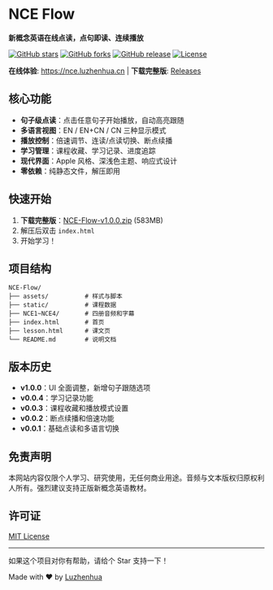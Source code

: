 # NCE Flow

**新概念英语在线点读，点句即读、连续播放**

[![GitHub stars](https://img.shields.io/github/stars/luzhenhua/NCE-Flow?style=social)](https://github.com/luzhenhua/NCE-Flow)
[![GitHub forks](https://img.shields.io/github/forks/luzhenhua/NCE-Flow?style=social)](https://github.com/luzhenhua/NCE-Flow)
[![GitHub release](https://img.shields.io/github/release/luzhenhua/NCE-Flow)](https://github.com/luzhenhua/NCE-Flow/releases)
[![License](https://img.shields.io/github/license/luzhenhua/NCE-Flow)](LICENSE)

**在线体验**: https://nce.luzhenhua.cn | **下载完整版**: [Releases](https://github.com/luzhenhua/NCE-Flow/releases)

## 核心功能

- **句子级点读**：点击任意句子开始播放，自动高亮跟随
- **多语言视图**：EN / EN+CN / CN 三种显示模式
- **播放控制**：倍速调节、连读/点读切换、断点续播
- **学习管理**：课程收藏、学习记录、进度追踪
- **现代界面**：Apple 风格、深浅色主题、响应式设计
- **零依赖**：纯静态文件，解压即用

## 快速开始

1. **下载完整版**：[NCE-Flow-v1.0.0.zip](https://github.com/luzhenhua/NCE-Flow/releases/download/v1.0.0/NCE-Flow-v1.0.0.zip) (583MB)
2. 解压后双击 `index.html`
3. 开始学习！

## 项目结构

```
NCE-Flow/
├── assets/          # 样式与脚本
├── static/          # 课程数据
├── NCE1~NCE4/       # 四册音频和字幕
├── index.html       # 首页
├── lesson.html      # 课文页
└── README.md        # 说明文档
```

## 版本历史

- **v1.0.0**：UI 全面调整，新增句子跟随选项
- **v0.0.4**：学习记录功能
- **v0.0.3**：课程收藏和播放模式设置
- **v0.0.2**：断点续播和倍速功能
- **v0.0.1**：基础点读和多语言切换

## 免责声明

本网站内容仅限个人学习、研究使用，无任何商业用途。音频与文本版权归原权利人所有。强烈建议支持正版新概念英语教材。

## 许可证

[MIT License](LICENSE)

---

如果这个项目对你有帮助，请给个 Star 支持一下！

Made with ❤️ by [Luzhenhua](https://luzhenhua.cn)
